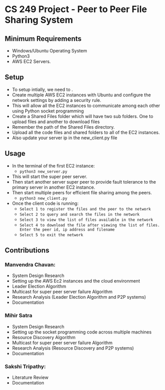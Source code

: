 # CS 249 Project - Peer to Peer File Sharing System

## Minimum Requirements
* Windows/Ubuntu Operating System
* Python3
* AWS EC2 Servers.

## Setup
* To setup intially, we need to .
* Create multiple AWS EC2 instances with Ubuntu and configure the network settings by adding a security rule.
* This will allow all the EC2 instances to communicate among each other using Python socket programming
* Create a Shared Files folder which will have two sub folders. One to upload files and another to download files
* Remember the path of the Shared Files directory.
* Upload all the code files and shared folders to all of the EC2 instances. 
* Also update your server ip in the new_client.py file

## Usage
* In the terminal of the first EC2 instance:
    * ```python3 new_server.py```
* This will start the super peer server.
* Then start another server super peer to provide fault tolerance to the primary server in another EC2 instance.
* Then start multiple peers for efficient file sharing among the peers. 
    * ```python3 new_client.py```
* Once the client code is running:
    * ```Select 1 to register the files and the peer to the network```
    * ```Select 2 to query and search the files in the network```
    * ```Select 3 to view the list of files available in the network```
    * ```Select 4 to download the file after viewing the list of files. Enter the peer id, ip address and filename```
    * ```Select 5 to exit the network```

## Contributions
### Manvendra Chavan: 
* System Design Research 
* Setting up the AWS Ec2 instances and the cloud environment
* Leader Election Algorithm 
* Multicast for super peer server failure Algorithm
* Research Analysis (Leader Election Algorithm and P2P systems)
* Documentation 

### Mihir Satra
* System Design Research
* Setting up the socket programming code across multiple machines
* Resource Discovery Algorithm
* Multicast for super peer server failure Algorithm
* Research Analysis (Resource Discovery and P2P systems)
* Documentation

### Sakshi Tripathy:
* Literature Review
* Documentation